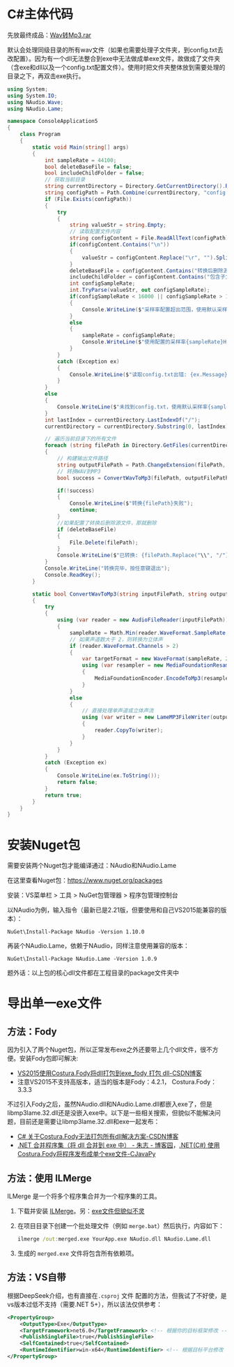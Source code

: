 # C#主体代码

先放最终成品：[Wav转Mp3.rar](./Wav转Mp3.rar)

默认会处理同级目录的所有wav文件（如果也需要处理子文件夹，到config.txt去改配置）。因为有一个dll无法整合到exe中无法做成单exe文件，故做成了文件夹（含exe和dll以及一个config.txt配置文件）。使用时把文件夹整体放到需要处理的目录之下，再双击exe执行。

```csharp
using System;
using System.IO;
using NAudio.Wave;
using NAudio.Lame;

namespace ConsoleApplication5
{
    class Program
    {
        static void Main(string[] args)
        {
            int sampleRate = 44100;
            bool deleteBaseFile = false;
            bool includeChildFolder = false;
            // 获取当前目录
            string currentDirectory = Directory.GetCurrentDirectory().Replace("\\","/");
            string configPath = Path.Combine(currentDirectory, "config.txt");
            if (File.Exists(configPath))
            {
                try
                {
                    string valueStr = string.Empty;
                    // 读取配置文件内容
                    string configContent = File.ReadAllText(configPath);
                    if(configContent.Contains("\n"))
                    {
                        valueStr = configContent.Replace("\r", "").Split('\n')[0];
                    }
                    deleteBaseFile = configContent.Contains("转换后删除源文件：是");
                    includeChildFolder = configContent.Contains("包含子文件夹：是");
                    int configSampleRate;
                    int.TryParse(valueStr, out configSampleRate);
                    if(configSampleRate < 16000 || configSampleRate > 192000)
                    {
                        Console.WriteLine($"采样率配置超出范围，使用默认采样率{sampleRate}Hz与原始wav文件采样率的最小值");
                    }
                    else
                    {
                        sampleRate = configSampleRate;
                        Console.WriteLine($"使用配置的采样率{sampleRate}Hz与原始wav文件采样率的最小值");
                    }
                }
                catch (Exception ex)
                {
                    Console.WriteLine($"读取config.txt出错: {ex.Message}. 使用默认采样率{sampleRate}Hz与原始wav文件采样率的最小值");
                }
            }
            else
            {
                Console.WriteLine($"未找到config.txt，使用默认采样率{sampleRate}Hz与原始wav文件采样率的最小值");
            }
            int lastIndex = currentDirectory.LastIndexOf("/");
            currentDirectory = currentDirectory.Substring(0, lastIndex);

            // 遍历当前目录下的所有文件
            foreach (string filePath in Directory.GetFiles(currentDirectory, "*.wav", includeChildFolder ? SearchOption.AllDirectories : SearchOption.TopDirectoryOnly))
            {
                // 构建输出文件路径
                string outputFilePath = Path.ChangeExtension(filePath, ".mp3");
                // 转换WAV到MP3
                bool success = ConvertWavToMp3(filePath, outputFilePath, sampleRate);

                if(!success)
                {
                    Console.WriteLine($"转换{filePath}失败");
                    continue;
                }
                //如果配置了转换后删除源文件，那就删除
                if (deleteBaseFile)
                {
                    File.Delete(filePath);
                }
                Console.WriteLine($"已转换: {filePath.Replace("\\", "/")} -> {outputFilePath.Replace("\\", "/")}");
            }
            Console.WriteLine("转换完毕，按任意键退出");
            Console.ReadKey();
        }

        static bool ConvertWavToMp3(string inputFilePath, string outputFilePath, int sampleRate)
        {
            try
            {
                using (var reader = new AudioFileReader(inputFilePath))
                {
                    sampleRate = Math.Min(reader.WaveFormat.SampleRate, sampleRate);
                    // 如果声道数大于 2，则转换为立体声
                    if (reader.WaveFormat.Channels > 2)
                    {
                        var targetFormat = new WaveFormat(sampleRate, 2); // 转换为立体声
                        using (var resampler = new MediaFoundationResampler(reader, targetFormat))
                        {
                            MediaFoundationEncoder.EncodeToMp3(resampler, outputFilePath, sampleRate);
                        }
                    }
                    else
                    {
                        // 直接处理单声道或立体声流
                        using (var writer = new LameMP3FileWriter(outputFilePath, reader.WaveFormat, sampleRate / 1000))
                        {
                            reader.CopyTo(writer);
                        }
                    }
                }
            }
            catch (Exception ex)
            {
                Console.WriteLine(ex.ToString());
                return false;
            }
            return true;
        }
    }
}
```

# 安装Nuget包

需要安装两个Nuget包才能编译通过：NAudio和NAudio.Lame

在这里查看Nuget包：https://www.nuget.org/packages

安装：VS菜单栏 > 工具 > NuGet包管理器 > 程序包管理控制台

以NAudio为例，输入指令（最新已是2.21版，但要使用和自己VS2015能兼容的版本）：

```
NuGet\Install-Package NAudio -Version 1.10.0
```

再装个NAudio.Lame，依赖于NAudio，同样注意使用兼容的版本：

```
NuGet\Install-Package NAudio.Lame -Version 1.0.9
```

题外话：以上包的核心dll文件都在工程目录的package文件夹中

# 导出单一exe文件

## 方法：Fody

因为引入了两个Nuget包，所以正常发布exe之外还要带上几个dll文件，很不方便。安装Fody包即可解决:

- [VS2015使用Costura.Fody将dll打包到exe_fody 打包 dll-CSDN博客](https://blog.csdn.net/u012842630/article/details/117233577)
- 注意VS2015不支持高版本，适当的版本是Fody：4.2.1， Costura.Fody：3.3.3

不过引入Fody之后，虽然NAudio.dll和NAudio.Lame.dll都嵌入exe了，但是libmp3lame.32.dll还是没嵌入exe中。以下是一些相关搜索，但貌似不能解决问题，目前还是需要让libmp3lame.32.dll和exe一起发布：

- [C# 关于Costura.Fody无法打包所有dll解决方案-CSDN博客](https://blog.csdn.net/PLA12147111/article/details/105571501)
- [.NET 合并程序集（将 dll 合并到 exe 中） - 朱志 - 博客园](https://www.cnblogs.com/zhuzhi0819/p/12931691.html)，[.NET(C#) 使用Costura.Fody将程序发布成单个exe文件-CJavaPy](https://www.cjavapy.com/article/2696/)

## 方法：使用 ILMerge

ILMerge 是一个将多个程序集合并为一个程序集的工具。

1. 下载并安装 [ILMerge](https://github.com/dotnet/ILMerge)。另：[exe文件但貌似不灵](https://www.mediafire.com/file/kvx36vanbotoe3h/IlMerge.rar/file)

2. 在项目目录下创建一个批处理文件（例如 `merge.bat`）然后执行，内容如下：

   ```bat
   ilmerge /out:merged.exe YourApp.exe NAudio.dll NAudio.Lame.dll
   ```

3. 生成的 `merged.exe` 文件将包含所有依赖项。



## 方法：VS自带

根据DeepSeek介绍，也有直接在`.csproj` 文件 配置的方法，但我试了不好使，是vs版本过低不支持（需要.NET 5+），所以该法仅供参考：

```xml
<PropertyGroup>
    <OutputType>Exe</OutputType>
    <TargetFramework>net6.0</TargetFramework> <!-- 根据你的目标框架修改 -->
    <PublishSingleFile>true</PublishSingleFile>
    <SelfContained>true</SelfContained>
    <RuntimeIdentifier>win-x64</RuntimeIdentifier> <!-- 根据目标平台修改 -->
</PropertyGroup>
```



